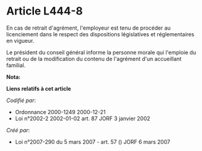 # Article L444-8

En cas de retrait d'agrément, l'employeur est tenu de procéder au licenciement dans le respect des dispositions législatives
et réglementaires en vigueur.

Le président du conseil général informe la personne morale qui l'emploie du retrait ou de la modification du contenu de
l'agrément d'un accueillant familial.

**Nota:**



**Liens relatifs à cet article**

_Codifié par_:

  - Ordonnance 2000-1249 2000-12-21
  - Loi n°2002-2 2002-01-02 art. 87 JORF 3 janvier 2002

_Créé par_:

  - Loi n°2007-290 du 5 mars 2007 - art. 57 () JORF 6 mars 2007
